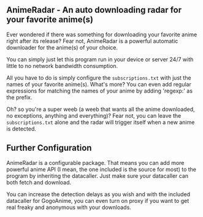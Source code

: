AnimeRadar - An auto downloading radar for your favorite anime(s)
---

Ever wondered if there was something for downloading your favorite anime right after its release? Fear not, 
AnimeRadar is a powerful automatic downloader for the anime(s) of your choice.

You can simply just let this program run in your device or server 24/7 with little to no network bandwidth consumption.

All you have to do is simply configure the `subscriptions.txt` with just the names of your favorite anime(s). 
What's more? You can even add regular expressions for matching the names of your anime by adding 'regexp:' as the prefix.

Oh? so you're a super weeb (a weeb that wants all the anime downloaded, no exceptions, anything and everything)? Fear not, you can leave the `subscriptions.txt` 
alone and the radar will trigger itself when a new anime is detected.

Further Configuration
---

AnimeRadar is a configurable package. That means you can add more powerful anime API (I mean, the one included is the source for most) 
to the program by inheriting the datacaller. Just make sure your datacaller can both fetch and download. 

You can increase the detection delays as you wish and with the included datacaller for GogoAnime, you can even turn on proxy if you want to get 
real freaky and anonymous with your downloads.